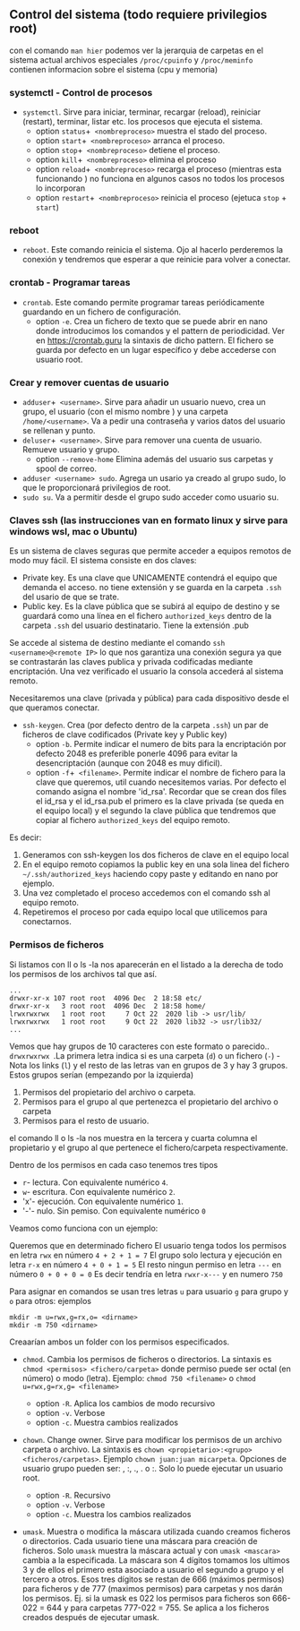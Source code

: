 ## Control del sistema (todo requiere privilegios root)
con el comando `man hier` podemos ver la jerarquia de carpetas en el sistema actual
archivos especiales `/proc/cpuinfo` y `/proc/meminfo` contienen informacion sobre el sistema (cpu y memoria)
### systemctl - Control de procesos

* `systemctl`. Sirve para iniciar, terminar, recargar (reload), reiniciar (restart), terminar, listar etc. los procesos que ejecuta el sistema.
  * option `status`+` <nombreproceso>` muestra el stado del proceso.
  * option `start`+` <nombreproceso>` arranca el proceso.
  * option `stop`+` <nombreproceso>` detiene el proceso.
  * option `kill`+` <nombreproceso>` elimina el proceso
  * option `reload`+` <nombreproceso>` recarga el proceso (mientras esta funcionando ) no funciona en algunos casos no todos los procesos lo incorporan
  * option `restart`+` <nombreproceso>` reinicia el proceso (ejetuca `stop` + `start`)

### reboot

* `reboot`. Este comando reinicia el sistema. Ojo al hacerlo perderemos la conexión y tendremos que esperar a que reinicie para volver a conectar.

### crontab - Programar tareas

* `crontab`. Este comando permite programar tareas periódicamente guardando en un fichero de configuración.
  * option `-e`. Crea un fichero de texto que se puede abrir en nano donde introducimos los comandos y el pattern de periodicidad. Ver en https://crontab.guru la sintaxis de dicho pattern. El fichero se guarda por defecto en un lugar específico y debe accederse con usuario root.

### Crear y remover cuentas de usuario

* `adduser`+` <username>`. Sirve para añadir un usuario nuevo, crea un grupo, el usuario (con el mismo nombre <username>) y una carpeta `/home/<username>`. Va a pedir una contraseña y varios datos del usuario se rellenan y punto.
* `deluser`+` <username>`. Sirve para remover una cuenta de usuario. Remueve usuario y grupo.
  * option `--remove-home` Elimina además del usuario sus carpetas y spool de correo.
* `adduser <username> sudo`. Agrega un usario ya creado al grupo sudo, lo que le proporcionará privilegios de root.
* `sudo su`. Va a permitir desde el grupo sudo acceder como usuario su.

### Claves ssh (las instrucciones van en formato linux y sirve para windows wsl, mac o Ubuntu)

Es un sistema de claves seguras que permite acceder a equipos remotos de modo muy fácil. El sistema consiste en dos claves:

* Private key. Es una clave que UNICAMENTE contendrá el equipo que demanda el acceso. no tiene extensión y se guarda en la carpeta `.ssh` del usario de que se trate.
* Public key. Es la clave pública que se subirá al equipo de destino y se guardará como una línea en el fichero `authorized_keys` dentro de la carpeta `.ssh` del usuario destinatario. Tiene la extensión .pub

Se accede al sistema de destino mediante el comando `ssh <username>@<remote IP>` lo que nos garantiza una conexión segura ya que se contrastarán las claves publica y privada codificadas mediante encriptación. Una vez verificado el usuario la consola accederá al
sistema remoto.

Necesitaremos una clave (privada y pública) para cada dispositivo desde el que queramos conectar.

* `ssh-keygen`. Crea (por defecto dentro de la carpeta `.ssh`) un par de ficheros de clave codificados (Private key y Public key)
  * option `-b`. Permite indicar el numero de bits para la encriptación por defecto 2048 es preferible ponerle 4096 para evitar la desencriptación (aunque con 2048 es muy dificil).
  * option `-f`+` <filename>`. Permite indicar el nombre de fichero para la clave que queremos, util cuando necesitemos varias. Por defecto el comando asigna el nombre 'id_rsa'. Recordar que se crean dos files el id_rsa y el id_rsa.pub el primero es la clave privada (se queda en el equipo local) y el segundo la clave pública que tendremos que copiar al fichero `authorized_keys` del equipo remoto.

Es decir:
1. Generamos con ssh-keygen los dos ficheros de clave en el equipo local
2. En el equipo remoto copiamos la public key en una sola linea del fichero `~/.ssh/authorized_keys` haciendo copy paste y editando en nano por ejemplo.
3. Una vez completado el proceso accedemos con el comando ssh al equipo remoto.
4. Repetiremos el proceso por cada equipo local que utilicemos para conectarnos.

### Permisos de ficheros

Si listamos con ll o ls -la nos aparecerán en el listado a la derecha de todo los permisos de los archivos tal que así.

    ...
    drwxr-xr-x 107 root root  4096 Dec  2 18:58 etc/
    drwxr-xr-x   3 root root  4096 Dec  2 18:58 home/
    lrwxrwxrwx   1 root root     7 Oct 22  2020 lib -> usr/lib/
    lrwxrwxrwx   1 root root     9 Oct 22  2020 lib32 -> usr/lib32/
    ...

Vemos que hay grupos de 10 caracteres con este formato o parecido.. `drwxrwxrwx `.La primera letra indica si es una carpeta (`d`) o un fichero (`-`) - Nota los links (`l`) y el resto de las letras van en grupos de 3 y hay 3 grupos. Estos grupos serían (empezando por la izquierda)

1. Permisos del propietario del archivo o carpeta.
2. Permisos para el grupo al que pertenezca el propietario del archivo o carpeta
3. Permisos para el resto de usuario.

el comando ll o ls -la nos muestra en la tercera y cuarta columna el propietario y el grupo al que pertenece el fichero/carpeta respectivamente.

Dentro de los permisos en cada caso tenemos tres tipos
* `r`- lectura. Con equivalente numérico `4`.
* `w`- escritura. Con equivalente numérico `2`.
* 'x'- ejecución. Con equivalente numérico `1`.
* '-'- nulo. Sin pemiso. Con equivalente numérico `0`

Veamos como funciona con un ejemplo:

Queremos que en determinado fichero
El usuario tenga todos los permisos       en letra `rwx` en número `4 + 2 + 1 = 7`
El grupo solo lectura y ejecución         en letra `r-x` en número `4 + 0 + 1 = 5`
El resto ningun permiso                   en letra `---` en número `0 + 0 + 0 = 0`
Es decir tendría en letra `rwxr-x---` y en numero `750`

Para asignar en comandos se usan tres letras `u` para usuario `g` para grupo y `o` para otros:
ejemplos

    mkdir -m u=rwx,g=rx,o= <dirname>
    mkdir -m 750 <dirname>

Creaarían ambos un folder con los permisos especificados.

* `chmod`. Cambia los permisos de ficheros o directorios. La sintaxis es `chmod <permisos> <fichero/carpeta>` donde permiso puede ser octal (en número) o modo (letra). Ejemplo: `chmod 750 <filename>` o `chmod u=rwx,g=rx,g= <filename>`
  * option `-R`. Aplica los cambios de modo recursivo
  * option `-v`. Verbose
  * option `-c`. Muestra cambios realizados

* `chown`. Change owner. Sirve para modificar los permisos de un archivo carpeta o archivo. La sintaxis es `chown <propietario>:<grupo> <ficheros/carpetas>`. Ejemplo `chown juan:juan micarpeta`. Opciones de usuario grupo pueden ser: <usuario>, <ususario>:<grupo>, <usuario>.<grupo>, .<grupo> o :<grupo>. Solo lo puede ejecutar un usuario root.
  * option `-R`. Recursivo
  * option `-v`. Verbose
  * option `-c`. Muestra los cambios realizados
* `umask`. Muestra o modifica la máscara utilizada cuando creamos ficheros o directorios. Cada usuario tiene una máscara para creación de ficheros. Solo `umask` muestra la máscara actual y con `umask <mascara>` cambia a la especificada. La máscara son 4 dígitos tomamos los ultimos 3 y de ellos el primero esta asociado a usuario el segundo a grupo y el tercero a otros. Esos tres dígitos se restan de 666 (máximos permisos) para ficheros y de 777 (maximos permisos) para carpetas y nos darán los permisos. Ej. si la umask es 022 los permisos para ficheros son 666-022 = 644 y para carpetas 777-022 = 755. Se aplica a los ficheros creados después de ejecutar umask.
